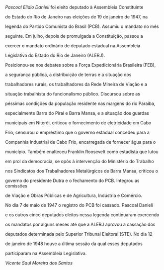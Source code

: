 

*Pascoal Elídio Danieli* foi eleito deputado à Assembleia Constituinte

do Estado do Rio de Janeiro nas eleições de 19 de janeiro de 1947, na

legenda do Partido Comunista do Brasil (PCB). Assumiu o mandato no mês

seguinte. Em julho, depois de promulgada a Constituição, passou a

exercer o mandato ordinário de deputado estadual na Assembleia

Legislativa do Estado do Rio de Janeiro (ALERJ).



Posicionou-se nos debates sobre a Força Expedicionária Brasileira (FEB),

a segurança pública, a distribuição de terras e a situação dos

trabalhadores rurais, os trabalhadores da Rede Mineira de Viação e a

situação trabalhista do funcionalismo público. Discursou sobre as

péssimas condições da população residente nas margens do rio Paraíba,

especialmente Barra do Piraí e Barra Mansa, e a situação dos guardas

municipais em Niterói, criticou o fornecimento de eletricidade em Cabo

Frio, censurou o empréstimo que o governo estadual concedeu para a

Companhia Industrial de Cabo Frio, encarregada de fornecer água para o

município. Também enalteceu Franklin Roosevelt como estadista que lutou

em prol da democracia, se opôs à intervenção do Ministério do Trabalho

nos Sindicatos dos Trabalhadores Metalúrgicos de Barra Mansa, criticou o

governo do presidente Dutra e o fechamento do PCB. Integrou as comissões

de Viação e Obras Públicas e de Agricultura, Indústria e Comércio.



No dia 7 de maio de 1947 o registro do PCB foi cassado. Pascoal Danieli

e os outros cinco deputados eleitos nessa legenda continuaram exercendo

os mandatos por alguns meses até que a ALERJ aprovou a cassação dos

deputados determinada pelo Superior Tribunal Eleitoral (STE). No dia 12

de janeiro de 1948 houve a última sessão da qual esses deputados

participaram na Assembleia Legislativa.



*Vicente Saul Moreira dos Santos*



